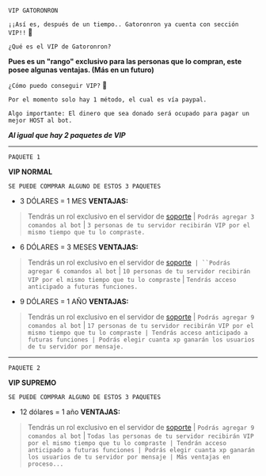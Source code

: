 ``` VIP GATORONRON ```


```¡¡Así es, después de un tiempo.. Gatoronron ya cuenta con sección VIP!!``` 📢


```¿Qué es el VIP de Gatoronron?```



**Pues es un "rango" exclusivo para las personas que lo compran, este posee algunas ventajas. (Más en un futuro)**


```¿Cómo puedo conseguir VIP?``` 🌌


```Por el momento solo hay 1 método, el cual es vía paypal.```

```Algo importante: El dinero que sea donado será ocupado para pagar un mejor HOST al bot.```


***Al igual que hay 2 paquetes de VIP***


-----------------------------------------------------------------------------------------------------------------------------------------------------------------------------------



```PAQUETE 1```

**VIP NORMAL**

```SE PUEDE COMPRAR ALGUNO DE ESTOS 3 PAQUETES```

- 3 DÓLARES = 1 MES **VENTAJAS:**

>Tendrás un rol exclusivo en el servidor de [soporte](https://discord.gg/Y8KrtS3VEA) | ```Podrás agregar 3 comandos al bot``` | ```3 personas de tu servidor recibirán VIP por el mismo tiempo que tu lo compraste.```

- 6 DÓLARES = 3 MESES **VENTAJAS:**

>Tendrás un rol exclusivo en el servidor de [soporte](https://discord.gg/Y8KrtS3VEA)``` | ``Podrás agregar 6 comandos al bot``` | ```10 personas de tu servidor recibirán VIP por el mismo tiempo que tu lo compraste``` | ```Tendrás acceso anticipado a futuras funciones.```

- 9 DÓLARES = 1 AÑO **VENTAJAS:** 

>Tendrás un rol exclusivo en el servidor de [soporte](https://discord.gg/Y8KrtS3VEA) | ```Podrás agregar 9 comandos al bot``` | ```17 personas de tu servidor recibirán VIP por el mismo tiempo que tu lo compraste | Tendrás acceso anticipado a futuras funciones | Podrás elegir cuanta xp ganarán los usuarios de tu servidor por mensaje.```

-----------------------------------------------------------------------------------------------------------------------------------------------------------------------------------

```PAQUETE 2```

**VIP SUPREMO**

```SE PUEDE COMPRAR ALGUNO DE ESTOS 3 PAQUETES```

- 12 dólares = 1 año **VENTAJAS:**

>Tendrás un rol exclusivo en el servidor de [soporte](https://discord.gg/Y8KrtS3VEA) | ```Podrás agregar 9 comandos al bot``` | ```Todas las personas de tu servidor recibirán VIP por el mismo tiempo que tu lo compraste | Tendrán acceso anticipado a futuras funciones | Podrás elegir cuanta xp ganarán los usuarios de tu servidor por mensaje | Más ventajas en proceso...```
